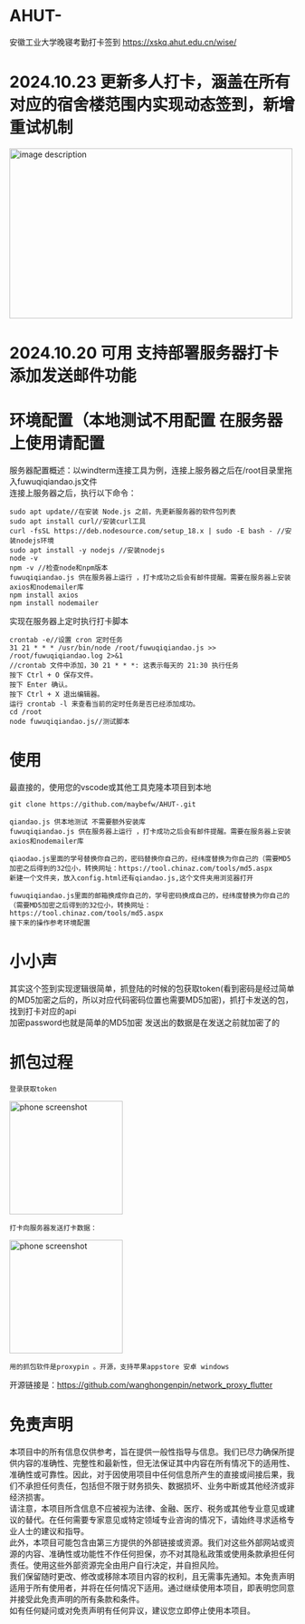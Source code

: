 # AHUT-
安徽工业大学晚寝考勤打卡签到 https://xskq.ahut.edu.cn/wise/
# 2024.10.23 更新多人打卡，涵盖在所有对应的宿舍楼范围内实现动态签到，新增重试机制
<img src="https://github.com/user-attachments/assets/12af871e-a12a-4c71-84ea-180aa2d2f1d3" alt="image description" width="500" height="300" />


# 2024.10.20 可用 支持部署服务器打卡 添加发送邮件功能
# 环境配置（本地测试不用配置 在服务器上使用请配置
服务器配置概述：以windterm连接工具为例，连接上服务器之后在/root目录里拖入fuwuqiqiandao.js文件  
连接上服务器之后，执行以下命令：
```
sudo apt update//在安装 Node.js 之前，先更新服务器的软件包列表  
sudo apt install curl//安装curl工具  
curl -fsSL https://deb.nodesource.com/setup_18.x | sudo -E bash - //安装nodejs环境  
sudo apt install -y nodejs //安装nodejs  
node -v  
npm -v //检查node和npm版本  
fuwuqiqiandao.js 供在服务器上运行 ，打卡成功之后会有邮件提醒。需要在服务器上安装axios和nodemailer库  
npm install axios  
npm install nodemailer
```
实现在服务器上定时执行打卡脚本  
```
crontab -e//设置 cron 定时任务   
31 21 * * * /usr/bin/node /root/fuwuqiqiandao.js >> /root/fuwuqiqiandao.log 2>&1   
//crontab 文件中添加，30 21 * * *: 这表示每天的 21:30 执行任务  
按下 Ctrl + O 保存文件。  
按下 Enter 确认。  
按下 Ctrl + X 退出编辑器。  
运行 crontab -l 来查看当前的定时任务是否已经添加成功。  
cd /root  
node fuwuqiqiandao.js//测试脚本
```

# 使用
最直接的，使用您的vscode或其他工具克隆本项目到本地   
```
git clone https://github.com/maybefw/AHUT-.git
```

```
qiandao.js 供本地测试 不需要额外安装库  
fuwuqiqiandao.js 供在服务器上运行 ，打卡成功之后会有邮件提醒。需要在服务器上安装axios和nodemailer库
```
```
qiaodao.js里面的学号替换你自己的，密码替换你自己的，经纬度替换为你自己的（需要MD5加密之后得到的32位小，转换网址：https://tool.chinaz.com/tools/md5.aspx  
新建一个文件夹，放入config.html还有qiandao.js,这个文件夹用浏览器打开
```
```
fuwuqiqiandao.js里面的邮箱换成你自己的，学号密码换成自己的，经纬度替换为你自己的（需要MD5加密之后得到的32位小，转换网址：https://tool.chinaz.com/tools/md5.aspx  
接下来的操作参考环境配置
```
# 小小声
其实这个签到实现逻辑很简单，抓登陆的时候的包获取token(看到密码是经过简单的MD5加密之后的，所以对应代码密码位置也需要MD5加密)，抓打卡发送的包，找到打卡对应的api  
加密password也就是简单的MD5加密 发送出的数据是在发送之前就加密了的   
# 抓包过程
```
登录获取token
```
<img src="https://github.com/user-attachments/assets/1e3149ea-ec76-4088-b319-6d49ab4de9fd" alt="phone screenshot" width="200" />

```
打卡向服务器发送打卡数据：
```
<img src="https://github.com/user-attachments/assets/e8a133f4-156d-44de-b34d-97946a2963b1" alt="phone screenshot" width="200" />

```
用的抓包软件是proxypin 。开源，支持苹果appstore 安卓 windows
``` 
开源链接是：https://github.com/wanghongenpin/network_proxy_flutter
# 免责声明

本项目中的所有信息仅供参考，旨在提供一般性指导与信息。我们已尽力确保所提供内容的准确性、完整性和最新性，但无法保证其中内容在所有情况下的适用性、准确性或可靠性。因此，对于因使用项目中任何信息所产生的直接或间接后果，我们不承担任何责任，包括但不限于财务损失、数据损坏、业务中断或其他经济或非经济损害。  
请注意，本项目所含信息不应被视为法律、金融、医疗、税务或其他专业意见或建议的替代。在任何需要专家意见或特定领域专业咨询的情况下，请始终寻求适格专业人士的建议和指导。  
此外，本项目可能包含由第三方提供的外部链接或资源。我们对这些外部网站或资源的内容、准确性或功能性不作任何担保，亦不对其隐私政策或使用条款承担任何责任。使用这些外部资源完全由用户自行决定，并自担风险。  
我们保留随时更改、修改或移除本项目内容的权利，且无需事先通知。本免责声明适用于所有使用者，并将在任何情况下适用。通过继续使用本项目，即表明您同意并接受此免责声明的所有条款和条件。  
如有任何疑问或对免责声明有任何异议，建议您立即停止使用本项目。  






